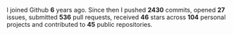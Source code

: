
I joined Github **6** years ago. Since then I pushed **2430** commits, opened **27** issues, submitted **536** pull requests, received **46** stars across **104** personal projects and contributed to **45** public repositories.
